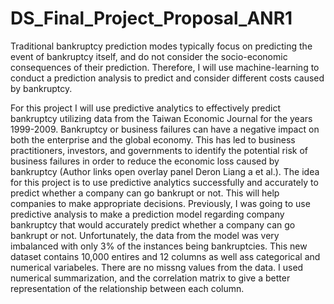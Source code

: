 # DS_Final_Project_Proposal_ANR1
Traditional bankruptcy prediction modes typically focus on predicting the event of bankruptcy itself, and do not consider the socio-economic consequences of their prediction. Therefore, I will use machine-learning to conduct a prediction analysis to predict and consider different costs caused by bankruptcy.

For this project I will use predictive analytics to effectively predict bankruptcy utilizing data from the Taiwan Economic Journal for the years 1999-2009. Bankruptcy or business failures can have a negative impact on both the enterprise and the global economy. This has led to business practitioners, investors, and governments to identify the potential risk of business failures in order to reduce the economic loss caused by bankruptcy (Author links open overlay panel Deron Liang a et al.). The idea for this project is to use predictive analytics successfully and accurately to predict whether a company can go bankrupt or not. This will help companies to make appropriate decisions. 
Previously, I was going to use predictive analysis to make a prediction model regarding company bankruptcy that would accurately predict whether a company can go bankrupt or not. Unfortunately, the data from the model was very imbalanced with only 3% of the instances being bankruptcies. This new dataset contains 10,000 entires and 12 columns as well ass categorical and numerical variabeles. There are no missng values from the data. I used numerical summarization, and the correlation matrix to give a better representation of the relationship between each column.

